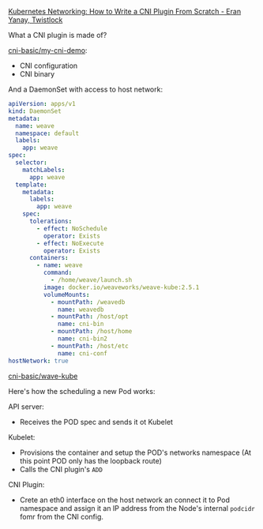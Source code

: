 [Kubernetes Networking: How to Write a CNI Plugin From Scratch - Eran Yanay, Twistlock](https://www.youtube.com/watch?v=zmYxdtFzK6s)

What a CNI plugin is made of?

[cni-basic/my-cni-demo](cni-basic/my-cni-demo):

- CNI configuration
- CNI binary

And a DaemonSet with access to host network:

```yaml
apiVersion: apps/v1
kind: DaemonSet
metadata:
  name: weave
  namespace: default
  labels:
    app: weave
spec:
  selector:
    matchLabels:
      app: weave
  template:
    metadata:
      labels:
        app: weave
    spec:
      tolerations:
        - effect: NoSchedule
          operator: Exists
        - effect: NoExecute
          operator: Exists
      containers:
        - name: weave
          command:
            - /home/weave/launch.sh
          image: docker.io/weaveworks/weave-kube:2.5.1
          volumeMounts:
            - mountPath: /weavedb
              name: weavedb
            - mountPath: /host/opt
              name: cni-bin
            - mountPath: /host/home
              name: cni-bin2
            - mountPath: /host/etc
              name: cni-conf
hostNetwork: true
```

[cni-basic/wave-kube](cni-basic/wave-kube)

Here's how the scheduling a new Pod works:

API server:

- Receives the POD spec and sends it ot Kubelet

Kubelet:

- Provisions the container and setup the POD's networks namespace (At this point POD only has the loopback route)
- Calls the CNI plugin's `ADD`

CNI Plugin:

- Crete an eth0 interface on the host network an connect it to Pod namespace and assign it an IP address from the Node's internal `podcidr` fomr from the CNI config.
